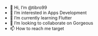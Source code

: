 - 👋 Hi, I’m @tibro99
- 👀 I’m interested in Apps Development 
- 🌱 I’m currently learning Flutter
- 💞️ I’m looking to collaborate on Gorgeous 
- 📫 How to reach me target

<!---
tibro99/tibro99 is a ✨ special ✨ repository because its `README.md` (this file) appears on your GitHub profile.
You can click the Preview link to take a look at your changes.
--->

